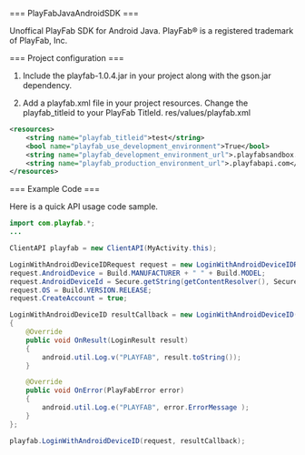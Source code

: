 === PlayFabJavaAndroidSDK ===

Unoffical PlayFab SDK for Android Java.
PlayFab® is a registered trademark of PlayFab, Inc.

=== Project configuration ===

1. Include the playfab-1.0.4.jar in your project along with the gson.jar dependency.

2. Add a playfab.xml file in your project resources. Change the playfab_titleid to your PlayFab TitleId.
res/values/playfab.xml

```xml
<resources>
    <string name="playfab_titleid">test</string>
    <bool name="playfab_use_development_environment">True</bool>
    <string name="playfab_development_environment_url">.playfabsandbox.com</string>
    <string name="playfab_production_environment_url">.playfabapi.com</string>
</resources>
```

=== Example Code ===

Here is a quick API usage code sample. 

```java
import com.playfab.*;
...

ClientAPI playfab = new ClientAPI(MyActivity.this);

LoginWithAndroidDeviceIDRequest request = new LoginWithAndroidDeviceIDRequest();
request.AndroidDevice = Build.MANUFACTURER + " " + Build.MODEL;
request.AndroidDeviceId = Secure.getString(getContentResolver(), Secure.ANDROID_ID);
request.OS = Build.VERSION.RELEASE;
request.CreateAccount = true;

LoginWithAndroidDeviceID resultCallback = new LoginWithAndroidDeviceID()
{
    @Override
    public void OnResult(LoginResult result)
    {
        android.util.Log.v("PLAYFAB", result.toString());
    }

    @Override
    public void OnError(PlayFabError error)
    {
        android.util.Log.e("PLAYFAB", error.ErrorMessage );
    }
};

playfab.LoginWithAndroidDeviceID(request, resultCallback);
```

